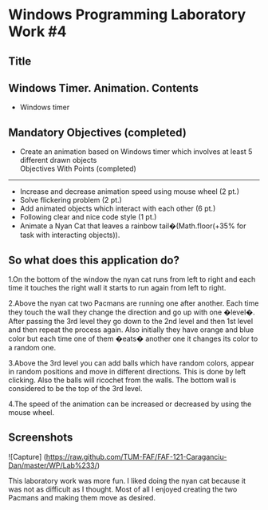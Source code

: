Windows Programming Laboratory Work #4
======================================

Title
-----
Windows Timer. Animation.
Contents
--------
- Windows timer

Mandatory Objectives (completed)
--------------------------------
-	Create an animation based on Windows timer which involves at least 5 different drawn objects                                                               
Objectives With Points (completed)
----------------------------------
-	Increase and decrease animation speed using mouse wheel (2 pt.)
-	Solve flickering problem (2 pt.)
-	Add animated objects which interact with each other (6 pt.)                           
-	Following clear and nice code style (1 pt.)
-    Animate a Nyan Cat that leaves a rainbow tail�(Math.floor(+35% for task with interacting objects)).

So what does this application do?
-------------------------- 
1.On the bottom of the window the nyan cat runs from left to right and each time it touches the right wall it starts to run again from left to right.

2.Above the nyan cat two Pacmans are running one after another. Each time they touch the wall they change the direction and go up with one �level�. After passing the 3rd level they go down to the 2nd level and then 1st level and then repeat the process again. Also initially they have orange and blue color but each time one of them �eats� another one it changes its color to a random one.

3.Above the 3rd level you can add balls which have random colors, appear in random positions and move in different directions. This is done by left clicking.
Also the balls will ricochet from the walls. The bottom wall is considered to be the top of the 3rd level.
 
4.The speed of the animation can be increased or decreased by using the mouse wheel.
 
Screenshots
--------------------------

![Capture] (https://raw.github.com/TUM-FAF/FAF-121-Caraganciu-Dan/master/WP/Lab%233/)

   This laboratory work was more fun. I liked doing the nyan cat because it was not as difficult as I thought. Most of all I enjoyed creating the two Pacmans and making them move as desired. 

